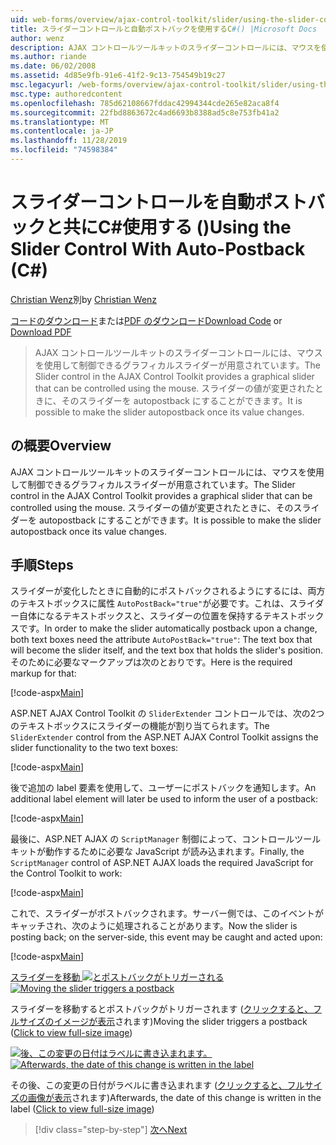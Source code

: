 ```yaml
---
uid: web-forms/overview/ajax-control-toolkit/slider/using-the-slider-control-with-auto-postback-cs
title: スライダーコントロールと自動ポストバックを使用するC#() |Microsoft Docs
author: wenz
description: AJAX コントロールツールキットのスライダーコントロールには、マウスを使用して制御できるグラフィカルスライダーが用意されています。 スライダーを自動投稿することができます...
ms.author: riande
ms.date: 06/02/2008
ms.assetid: 4d85e9fb-91e6-41f2-9c13-754549b19c27
msc.legacyurl: /web-forms/overview/ajax-control-toolkit/slider/using-the-slider-control-with-auto-postback-cs
msc.type: authoredcontent
ms.openlocfilehash: 785d62108667fddac42994344cde265e82aca8f4
ms.sourcegitcommit: 22fbd8863672c4ad6693b8388ad5c8e753fb41a2
ms.translationtype: MT
ms.contentlocale: ja-JP
ms.lasthandoff: 11/28/2019
ms.locfileid: "74598384"
---
```

# <a name="using-the-slider-control-with-auto-postback-c"></a><span data-ttu-id="ee3d3-104">スライダーコントロールを自動ポストバックと共にC#使用する ()</span><span class="sxs-lookup"><span data-stu-id="ee3d3-104">Using the Slider Control With Auto-Postback (C#)</span></span>

<span data-ttu-id="ee3d3-105">[Christian Wenz](https://github.com/wenz)別</span><span class="sxs-lookup"><span data-stu-id="ee3d3-105">by [Christian Wenz](https://github.com/wenz)</span></span>

<span data-ttu-id="ee3d3-106">[コードのダウンロード](https://download.microsoft.com/download/9/3/f/93f8daea-bebd-4821-833b-95205389c7d0/Slider1.cs.zip)または[PDF のダウンロード](https://download.microsoft.com/download/b/6/a/b6ae89ee-df69-4c87-9bfb-ad1eb2b23373/slider1CS.pdf)</span><span class="sxs-lookup"><span data-stu-id="ee3d3-106">[Download Code](https://download.microsoft.com/download/9/3/f/93f8daea-bebd-4821-833b-95205389c7d0/Slider1.cs.zip) or [Download PDF](https://download.microsoft.com/download/b/6/a/b6ae89ee-df69-4c87-9bfb-ad1eb2b23373/slider1CS.pdf)</span></span>

> <span data-ttu-id="ee3d3-107">AJAX コントロールツールキットのスライダーコントロールには、マウスを使用して制御できるグラフィカルスライダーが用意されています。</span><span class="sxs-lookup"><span data-stu-id="ee3d3-107">The Slider control in the AJAX Control Toolkit provides a graphical slider that can be controlled using the mouse.</span></span> <span data-ttu-id="ee3d3-108">スライダーの値が変更されたときに、そのスライダーを autopostback にすることができます。</span><span class="sxs-lookup"><span data-stu-id="ee3d3-108">It is possible to make the slider autopostback once its value changes.</span></span>

## <a name="overview"></a><span data-ttu-id="ee3d3-109">の概要</span><span class="sxs-lookup"><span data-stu-id="ee3d3-109">Overview</span></span>

<span data-ttu-id="ee3d3-110">AJAX コントロールツールキットのスライダーコントロールには、マウスを使用して制御できるグラフィカルスライダーが用意されています。</span><span class="sxs-lookup"><span data-stu-id="ee3d3-110">The Slider control in the AJAX Control Toolkit provides a graphical slider that can be controlled using the mouse.</span></span> <span data-ttu-id="ee3d3-111">スライダーの値が変更されたときに、そのスライダーを autopostback にすることができます。</span><span class="sxs-lookup"><span data-stu-id="ee3d3-111">It is possible to make the slider autopostback once its value changes.</span></span>

## <a name="steps"></a><span data-ttu-id="ee3d3-112">手順</span><span class="sxs-lookup"><span data-stu-id="ee3d3-112">Steps</span></span>

<span data-ttu-id="ee3d3-113">スライダーが変化したときに自動的にポストバックされるようにするには、両方のテキストボックスに属性 `AutoPostBack="true"`が必要です。これは、スライダー自体になるテキストボックスと、スライダーの位置を保持するテキストボックスです。</span><span class="sxs-lookup"><span data-stu-id="ee3d3-113">In order to make the slider automatically postback upon a change, both text boxes need the attribute `AutoPostBack="true"`: The text box that will become the slider itself, and the text box that holds the slider's position.</span></span> <span data-ttu-id="ee3d3-114">そのために必要なマークアップは次のとおりです。</span><span class="sxs-lookup"><span data-stu-id="ee3d3-114">Here is the required markup for that:</span></span>

[!code-aspx[Main](using-the-slider-control-with-auto-postback-cs/samples/sample1.aspx)]

<span data-ttu-id="ee3d3-115">ASP.NET AJAX Control Toolkit の `SliderExtender` コントロールでは、次の2つのテキストボックスにスライダーの機能が割り当てられます。</span><span class="sxs-lookup"><span data-stu-id="ee3d3-115">The `SliderExtender` control from the ASP.NET AJAX Control Toolkit assigns the slider functionality to the two text boxes:</span></span>

[!code-aspx[Main](using-the-slider-control-with-auto-postback-cs/samples/sample2.aspx)]

<span data-ttu-id="ee3d3-116">後で追加の label 要素を使用して、ユーザーにポストバックを通知します。</span><span class="sxs-lookup"><span data-stu-id="ee3d3-116">An additional label element will later be used to inform the user of a postback:</span></span>

[!code-aspx[Main](using-the-slider-control-with-auto-postback-cs/samples/sample3.aspx)]

<span data-ttu-id="ee3d3-117">最後に、ASP.NET AJAX の `ScriptManager` 制御によって、コントロールツールキットが動作するために必要な JavaScript が読み込まれます。</span><span class="sxs-lookup"><span data-stu-id="ee3d3-117">Finally, the `ScriptManager` control of ASP.NET AJAX loads the required JavaScript for the Control Toolkit to work:</span></span>

[!code-aspx[Main](using-the-slider-control-with-auto-postback-cs/samples/sample4.aspx)]

<span data-ttu-id="ee3d3-118">これで、スライダーがポストバックされます。サーバー側では、このイベントがキャッチされ、次のように処理されることがあります。</span><span class="sxs-lookup"><span data-stu-id="ee3d3-118">Now the slider is posting back; on the server-side, this event may be caught and acted upon:</span></span>

[!code-aspx[Main](using-the-slider-control-with-auto-postback-cs/samples/sample5.aspx)]

<span data-ttu-id="ee3d3-119">[スライダーを移動 ![とポストバックがトリガーされる](using-the-slider-control-with-auto-postback-cs/_static/image2.png)](using-the-slider-control-with-auto-postback-cs/_static/image1.png)</span><span class="sxs-lookup"><span data-stu-id="ee3d3-119">[![Moving the slider triggers a postback](using-the-slider-control-with-auto-postback-cs/_static/image2.png)](using-the-slider-control-with-auto-postback-cs/_static/image1.png)</span></span>

<span data-ttu-id="ee3d3-120">スライダーを移動するとポストバックがトリガーされます ([クリックすると、フルサイズのイメージが表示](using-the-slider-control-with-auto-postback-cs/_static/image3.png)されます)</span><span class="sxs-lookup"><span data-stu-id="ee3d3-120">Moving the slider triggers a postback ([Click to view full-size image](using-the-slider-control-with-auto-postback-cs/_static/image3.png))</span></span>

<span data-ttu-id="ee3d3-121">[![後、この変更の日付はラベルに書き込まれます。](using-the-slider-control-with-auto-postback-cs/_static/image5.png)](using-the-slider-control-with-auto-postback-cs/_static/image4.png)</span><span class="sxs-lookup"><span data-stu-id="ee3d3-121">[![Afterwards, the date of this change is written in the label](using-the-slider-control-with-auto-postback-cs/_static/image5.png)](using-the-slider-control-with-auto-postback-cs/_static/image4.png)</span></span>

<span data-ttu-id="ee3d3-122">その後、この変更の日付がラベルに書き込まれます ([クリックすると、フルサイズの画像が表示](using-the-slider-control-with-auto-postback-cs/_static/image6.png)されます)</span><span class="sxs-lookup"><span data-stu-id="ee3d3-122">Afterwards, the date of this change is written in the label ([Click to view full-size image](using-the-slider-control-with-auto-postback-cs/_static/image6.png))</span></span>

> [!div class="step-by-step"]
> [<span data-ttu-id="ee3d3-123">次へ</span><span class="sxs-lookup"><span data-stu-id="ee3d3-123">Next</span></span>](databinding-the-slider-control-cs.md)

